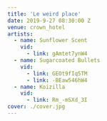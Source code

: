 ```yaml
---
title: 'Le weird place'
date: 2019-9-27 08:30:00 Z
venue: crown_hotel
artists:
  - name: Sunflower Scent
    vid:
      - link: gAmtet7ynW4
  - name: Sugarcoated Bullets
    vid:
      - link: GEOt9fIq5TM
      - link: -BEaw546hW4
  - name: Koizilla
    vid:
      - link: Rm_-mSXd_3I
cover: ./cover.jpg
---
```

